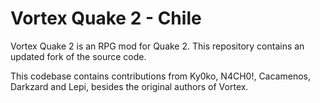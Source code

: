Vortex Quake 2 - Chile
=====

Vortex Quake 2 is an RPG mod for Quake 2.
This repository contains an updated fork of the source code.

This codebase contains contributions from Ky0ko, N4CH0!, Cacamenos, Darkzard and Lepi, besides the original
authors of Vortex.
